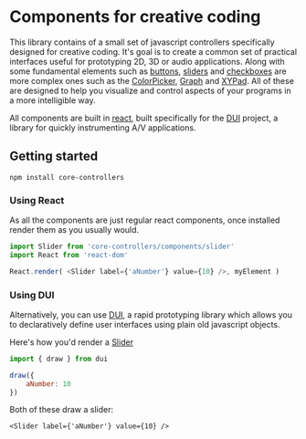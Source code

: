 # Components for creative coding

This library contains of a small set of javascript controllers specifically
designed for creative coding. It's goal is to create a common set of practical
interfaces useful for prototyping 2D, 3D or audio applications. Along with some
fundamental elements such as [buttons](#Button), [sliders](#Slider)
and [checkboxes](#Checkbox) are more complex ones such as the [ColorPicker](#ColorPicker),
[Graph](#Graph) and [XYPad](#XYPad). All of these are designed to help you visualize
and control aspects of your programs in a more intelligible way.

All components are built in [react](REACT), built specifically for the [DUI](TBC)
project, a library for quickly instrumenting A/V applications.

## Getting started

`npm install core-controllers`

### Using React

As all the components are just regular react components, once installed render
them as you usually would.

```javascript
import Slider from 'core-controllers/components/slider'
import React from 'react-dom'

React.render( <Slider label={'aNumber'} value={10} />, myElement )
```

### Using DUI

Alternatively, you can use [DUI](TBC), a rapid prototyping library which allows
you to declaratively define user interfaces using plain old javascript objects.

Here's how you'd render a [Slider](#Slider)

```javascript
import { draw } from dui

draw({
    aNumber: 10
})
```

Both of these draw a slider:

```
<Slider label={'aNumber'} value={10} />
```
